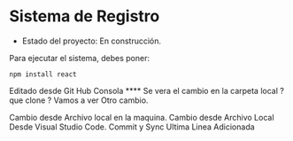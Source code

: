 <h1>Sistema de Registro</h1>

- Estado del proyecto: En construcción.

Para ejecutar el sistema, debes poner:

```npm install react```

Editado desde Git Hub Consola **** Se vera el cambio en la carpeta local ? que clone ? Vamos a ver
Otro cambio.

Cambio desde Archivo local en la maquina.
Cambio desde Archivo Local Desde Visual Studio Code.
Commit y Sync
Ultima Linea Adicionada